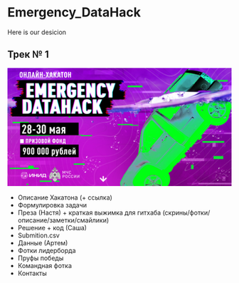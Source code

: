 # Emergency_DataHack
Here is our desicion

## **Трек № 1**

![](Images/Hack_log.PNG)


- Описание Хакатона (+ ссылка)
- Формулировка задачи
- Преза (Настя) + краткая выжимка для гитхаба (скрины/фотки/описание/заметки/смайлики)
- Решение + код (Саша)
- Submition.csv
- Данные (Артем)
- Фотки лидерборда
- Пруфы победы
- Командная фотка
- Контакты
